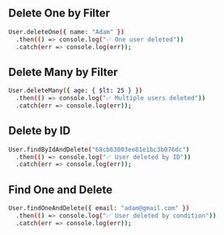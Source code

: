 ## Delete One by Filter
```bash
User.deleteOne({ name: "Adam" })
  .then(() => console.log("✅ One user deleted"))
  .catch(err => console.log(err));
```



## Delete Many by Filter
```bash
User.deleteMany({ age: { $lt: 25 } })
  .then(() => console.log("✅ Multiple users deleted"))
  .catch(err => console.log(err));
```


##  Delete by ID
```bash
User.findByIdAndDelete("68cb63003ee81e1bc3b076dc")
  .then(() => console.log("✅ User deleted by ID"))
  .catch(err => console.log(err));
```


## Find One and Delete
```bash
User.findOneAndDelete({ email: "adam@gmail.com" })
  .then(() => console.log("✅ User deleted by condition"))
  .catch(err => console.log(err));
```